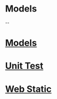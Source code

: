 # Models



--
# [Models](https://github.com/TheeKingZa/AirBnB_clone_v2/blob/master/models/README.md)

# [Unit Test](https://github.com/TheeKingZa/AirBnB_clone_v2/blob/master/tests/README.md)

# [Web Static](https://github.com/TheeKingZa/AirBnB_clone_v2/blob/master/web_static/README.md)

